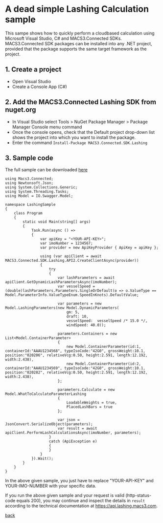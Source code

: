 # A dead simple Lashing Calculation sample
This sampe shows how to quickly perform a cloudbased calculation using Microsoft Visual Studio, C# and MACS3.Connected SDKs. MACS3.Connected SDK packages can be installed into any .NET project, provided that the package supports the same target framework as the project.

## 1. Create a project
* Open Visual Studio
* Create a Console App (C#)

## 2. Add the MACS3.Connected Lashing SDK from nuget.org
* In Visual Studio select Tools > NuGet Package Manager > Package Manager Console menu command
* Once the console opens, check that the Default project drop-down list shows the project into which you want to install the package.
* Enter the command ```Install-Package MACS3.Connected.SDK.Lashing```

## 3. Sample code

The full sample can be downloaded [here](samples)

```
using Macs3.Connected;
using Newtonsoft.Json;
using System.Collections.Generic;
using System.Threading.Tasks;
using Model = IO.Swagger.Model;

namespace LashingSample
{
    class Program
    {
        static void Main(string[] args)
        {
            Task.Run(async () =>
            {
                var apiKey = "<YOUR-API-KEY>";
                var imoNumber = 1234567;
                var provider = new ApiKeyProvider { ApiKey = apiKey };

                using (var apiClient = await MACS3.Connected.SDK.Lashing.API2.CreateClientAsync(provider))
                {
                    try
                    {
                        var lashParameters = await apiClient.GetDynamicLashParametersAsync(imoNumber);
                        var vesselSpeed = (double)lashParameters.Parameters.SingleOrDefault(o => o.ValueType == Model.ParameterInfo.ValueTypeEnum.SpeedInKnots).DefaultValue;
                        
                        var parameters = new Model.LashingParameters(new Model.DynamicParameters(
                            gm: 5,
                            draft: 10,
                            vesselSpeed:  vesselSpeed /* 15.0 */,
                            windSpeed: 40.0));

                        parameters.Containers = new List<Model.ContainerParameter>
                        {
                            new Model.ContainerParameter(id:1, containerId:"AAAU1234568", typeIsoCode:"42G0", grossWeight:10.1, position:"020206", relativeVcg:0.50, height:2.591, length:12.192, width:2.438),
                            new Model.ContainerParameter(id:2, containerId:"AAAU1234569", typeIsoCode:"42G0", grossWeight:10.1, position:"020282", relativeVcg:0.50, height:2.591, length:12.192, width:2.438),
                        };

                        parameters.Calculate = new Model.WhatToCalculateParameterLashing
                        {
                            LoadableWeights = true,
                            PlacedLashBars = true
                        };

                        var json = JsonConvert.SerializeObject(parameters);
                        var result = await apiClient.PerformLashCalculationsAsync(imoNumber, parameters);
                    }
                    catch (ApiException e)
                    {
                    }
                }
            }).Wait();
        }
    }
}
```

In the above given sample, you just have to replace "YOUR-API-KEY" and YOUR-IMO-NUMBER with your specific data.

If you run the above given sample and your request is valid (http-status-code equals 200), you may continue and inspect the details in ```result``` according to the technical documentation at https://api.lashing.macs3.com.

[back](README.md)
